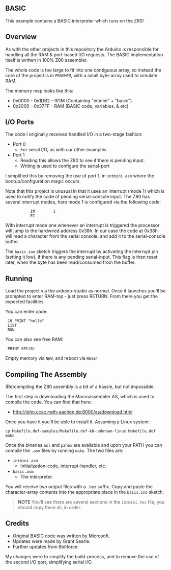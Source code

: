 ## BASIC

This example contains a BASIC interpreter which runs on the Z80!


## Overview

As with the other projects in this repository the Arduino is responsible
for handling all the RAM & port-based I/O requests.  The BASIC implementation
itself is written in 100% Z80 assembler.

The whole code is too large to fit into one contiguous array, so instead
the core of the project is in `PROGMEM`, with a small byte-array used to
simulate RAM.

The memory map looks like this:

* 0x0000 - 0x1DB2 - ROM (Containing "intmini" + "basic")
* 0x2000 - 0x37FF - RAM (BASIC code, variables, & etc)


## I/O Ports

The code I originally received handled I/O in a two-stage fashion:

* Port 0
  * For serial I/O, as with our other examples.
* Port 1
  * Reading this allows the Z80 to see if there is pending input.
  * Writing is used to configure the serial-port

I simplified this by removing the use of port 1, in `intmini.asm`
where the bootup/configuration magic occurs.

Note that this project is unusual in that it uses an interrupt (mode 1)
which is used to notify the code of pending serial-console input. The Z80
has several interrupt modes, here mode 1 is configured via the following code:

               IM        1
               EI

With interrupt mode one whenever an interrupt is triggered the processor will
jump to the hardwired address 0x38h.  In our case the code at 0x38h will read
a character from the serial console, and add it to the serial-console buffer.

The `basic.ino` sketch triggers the interrupt by activating the interrupt
pin (setting it low), if there is any pending serial-input.  This flag
is then reset later, when the byte has been read/consumed from the buffer.


## Running

Load the project via the arduino-studio as normal.  Once it launches you'll
be prompted to enter RAM-top - just press RETURN.  From there you get the
expected facilities.

You can enter code:

     10 PRINT "hello"
     LIST
     RUN

You can also see free RAM:

     PRINT SPC(0)

Empty memory via `NEW`, and reboot via `RESET`


## Compiling The Assembly

(Re)compiling the Z80 assembly is a bit of a hassle, but not impossible.

The first step is downloading the Macroassembler AS, which is used to compile
the code.  You can find that here:

* http://john.ccac.rwth-aachen.de:8000/as/download.html

Once you have it you'll be able to install it.  Assuming a Linux system:

    cp Makefile.def-samples/Makefile.def-k8-unknown-linux Makefile.def
    make

Once the binaries `asl` and `p2hex` are available and upon your PATH you can compile the `.asm` files by running `make`.  The two files are:

* `intmini.asm`
  * Initialization-code, interrupt-handler, etc.
* `basic.asm`
  * The interpreter.

You will receive two output files with a `.hex` suffix.  Copy and paste the
character-array contents into the appropriate place in the `basic.ino` sketch.

> **NOTE** You'll see there are several sections in the `intmini.hex` file, you should copy them all, in order.


## Credits

* Original BASIC code was written by Microsoft.
* Updates were made by Grant Searle.
* Further updates from 8bitforce.

My changes were to simplify the build-process, and to remove the use of
the second I/O port, simplifying serial I/O.

